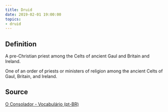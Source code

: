 ```yaml
---
title: Druid
date: 2019-02-01 19:00:00
topics:
- druid
---
```


## Definition
A pre-Christian priest among the Celts of ancient Gaul and Britain and Ireland.

One of an order of priests or ministers of religion among the ancient Celts of Gaul, Britain, and Ireland.


## Source
[O Consolador - Vocabulário (pt-BR)](http://www.oconsolador.com.br/linkfixo/vocabulario/principal.html)


